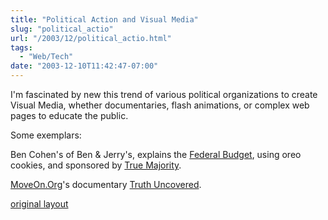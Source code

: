 ```yaml
---
title: "Political Action and Visual Media"
slug: "political_actio"
url: "/2003/12/political_actio.html"
tags:
  - "Web/Tech"
date: "2003-12-10T11:42:47-07:00"
---
```

<p>I'm fascinated by new this trend of various political organizations to create Visual Media, whether documentaries, flash animations, or complex web pages to educate the public.</p>
<p>Some exemplars:</p>
<p>Ben Cohen's of Ben & Jerry's, explains the <a href="http://action.truemajority.org/ctt.asp?u=285196&l=244">Federal Budget</a>, using oreo cookies, and sponsored by <a href="www.truemajority.org">True Majority</a>.</p>
<p><a href="www.moveon.org">MoveOn.Org</a>'s documentary <a href="http://www.truthuncovered.com/">Truth Uncovered</a>.</p>
<p class="previous"><a href="/previous/2003/12/political_actio.html" rel="syndication" class="u-syndication" >original layout</a></p>
